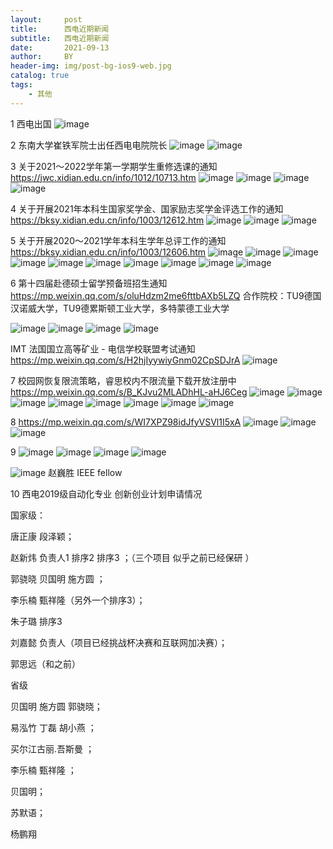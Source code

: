 ```yaml
---
layout:     post
title:      西电近期新闻
subtitle:   西电近期新闻
date:       2021-09-13
author:     BY
header-img: img/post-bg-ios9-web.jpg
catalog: true
tags:
    - 其他 
---
```

1 西电出国 
![image](https://user-images.githubusercontent.com/24884878/133114587-70fdedd5-5ebf-45bc-9e6a-323e90b94880.png)

2 
东南大学崔铁军院士出任西电电院院长
![image](https://user-images.githubusercontent.com/24884878/133114741-a5d89404-1470-4623-9352-776c603bf38e.png)
![image](https://user-images.githubusercontent.com/24884878/133114816-9ac88ba7-5d09-479c-8d29-86d236ec23fa.png)

3 关于2021～2022学年第一学期学生重修选课的通知
https://jwc.xidian.edu.cn/info/1012/10713.htm
![image](https://user-images.githubusercontent.com/24884878/133114946-4aa85f96-94be-4b4b-80a4-4a3f6422d1a4.png)
![image](https://user-images.githubusercontent.com/24884878/133114977-cc8d4eae-1cd0-494a-9d97-74b20a8d7060.png)
![image](https://user-images.githubusercontent.com/24884878/133115007-937f8728-e9af-4f97-be13-db502cdb621b.png)
![image](https://user-images.githubusercontent.com/24884878/133115025-20a64b21-0297-4fd7-9944-14fdc426665f.png)

4 关于开展2021年本科生国家奖学金、国家励志奖学金评选工作的通知
https://bksy.xidian.edu.cn/info/1003/12612.htm
![image](https://user-images.githubusercontent.com/24884878/133115082-00f42268-304c-4163-a580-20e21b2c9ee4.png)
![image](https://user-images.githubusercontent.com/24884878/133115113-0eb05982-dbe2-43ca-95d7-4fc4256e25a6.png)
![image](https://user-images.githubusercontent.com/24884878/133115135-5a219271-5a8d-4ba4-9a9f-6768c09cee1b.png)

5 关于开展2020～2021学年本科生学年总评工作的通知
https://bksy.xidian.edu.cn/info/1003/12606.htm
![image](https://user-images.githubusercontent.com/24884878/133115219-3df216ea-7625-4fd1-80e1-af5ebb207c11.png)
![image](https://user-images.githubusercontent.com/24884878/133115256-2bb4df7f-ab1a-454f-b6f8-0f2f3578fe8c.png)
![image](https://user-images.githubusercontent.com/24884878/133115287-c767d85c-4ab6-4843-a73f-26e6e7a761bd.png)
![image](https://user-images.githubusercontent.com/24884878/133115314-5f575d92-56d9-44a3-a5c3-b213e65c22a1.png)
![image](https://user-images.githubusercontent.com/24884878/133115340-5598d27b-97ed-41d5-af03-35ceee655fbd.png)
![image](https://user-images.githubusercontent.com/24884878/133115366-f6245632-8db6-43ff-b49d-b65d970b7850.png)
![image](https://user-images.githubusercontent.com/24884878/133115394-105306cf-77e3-4f8c-82b7-18e6fd99825e.png)
![image](https://user-images.githubusercontent.com/24884878/133115416-cc353178-3896-4a53-a0a9-ba0a4d103357.png)
![image](https://user-images.githubusercontent.com/24884878/133115449-bd93c6e7-d960-4dca-9e64-a65740267a9a.png)
![image](https://user-images.githubusercontent.com/24884878/133115476-1ebc0bf9-ccc8-48f1-a9fb-d272178f8c65.png)

6 第十四届赴德硕士留学预备班招生通知
https://mp.weixin.qq.com/s/oluHdzm2me6fttbAXb5LZQ
合作院校：TU9德国汉诺威大学，TU9德累斯顿工业大学，多特蒙德工业大学 

![image](https://user-images.githubusercontent.com/24884878/133115684-a98e43ba-1f7e-4b02-a577-b2e12f212122.png)
![image](https://user-images.githubusercontent.com/24884878/133115708-4f5481dd-4173-44a6-b95e-7dcaefa5b462.png)
![image](https://user-images.githubusercontent.com/24884878/133115764-8e3d9917-bdfe-42dc-9822-9ccb4e45047e.png)
![image](https://user-images.githubusercontent.com/24884878/133115793-226cbe29-96f6-4ac7-8bbf-9dafb74d1b96.png)


IMT 法国国立高等矿业 - 电信学校联盟考试通知
https://mp.weixin.qq.com/s/H2hjIyywiyGnm02CpSDJrA
![image](https://user-images.githubusercontent.com/24884878/133278105-17d1c9eb-d51f-41e9-b651-c5cb59cd5a2e.png)




7 校园网恢复限流策略，睿思校内不限流量下载开放注册中
https://mp.weixin.qq.com/s/B_KJvu2MLADhHL-aHJ6Ceg
![image](https://user-images.githubusercontent.com/24884878/133116165-877de938-9b0e-47ec-8a4e-03bc4f0377c2.png)
![image](https://user-images.githubusercontent.com/24884878/133116196-c79f433f-af8e-4712-a3a2-27c1479fbe41.png)
![image](https://user-images.githubusercontent.com/24884878/133116231-cbf387c3-d60c-4149-8cd1-77253e1ab6f7.png)
![image](https://user-images.githubusercontent.com/24884878/133116275-d32d69fe-f491-4400-9418-81f03ef60c73.png)
![image](https://user-images.githubusercontent.com/24884878/133116306-5ab83c56-2bba-497b-8b5d-5f629482ead4.png)
![image](https://user-images.githubusercontent.com/24884878/133116340-9a4bb74e-f85a-41fc-b65b-47ece30f00fe.png)
![image](https://user-images.githubusercontent.com/24884878/133116375-966f6b07-08ab-4eea-b6de-0d6d6ab43f2a.png)
![image](https://user-images.githubusercontent.com/24884878/133116416-1f36a0da-7f5a-4047-85e3-baaf9f45448f.png)

8 https://mp.weixin.qq.com/s/WI7XPZ98idJfyVSVl1I5xA
![image](https://user-images.githubusercontent.com/24884878/133116643-74fba262-cc5e-4e4a-8c95-d1a7ceeb304f.png)
![image](https://user-images.githubusercontent.com/24884878/133116666-15c0b5c2-b64e-4b2f-be6b-138d20ddc4de.png)
![image](https://user-images.githubusercontent.com/24884878/133116684-101e4bcf-7a27-4acc-b5e9-123fb8babc3f.png)

9 
![image](https://user-images.githubusercontent.com/24884878/133116981-70b83151-f555-44d2-abdb-32838859df13.png)
![image](https://user-images.githubusercontent.com/24884878/133117005-38f2d943-783c-486d-ae67-e211b23a146d.png)
![image](https://user-images.githubusercontent.com/24884878/133117028-6c6d8b1e-0264-4a03-86f1-edae43bd1ad0.png)
![image](https://user-images.githubusercontent.com/24884878/133117060-084f621a-eba7-4fc7-94bd-49af9eaea001.png)

![image](https://user-images.githubusercontent.com/24884878/133119804-104bfff9-a7db-42e4-ac0e-773aacf89ba7.png)
赵巍胜  IEEE fellow 


10 西电2019级自动化专业 创新创业计划申请情况 

国家级：  

唐正康  段泽颖；

赵新炜 负责人1  排序2 排序3  ；（三个项目 似乎之前已经保研 ）

郭骁晓 贝国明 施方圆 ；

李乐楠 甄祥隆（另外一个排序3）；

朱子璐 排序3 

刘嘉懿 负责人（项目已经挑战杯决赛和互联网加决赛）；

郭思远（和之前）

省级 

贝国明 施方圆  郭骁晓；

易泓竹 丁磊 胡小燕 ；

买尔江古丽.吾斯曼 ；

李乐楠  甄祥隆 ；

贝国明；

苏默语；

杨鹏翔 
